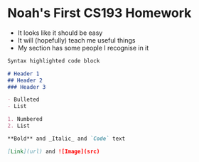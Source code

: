 # Noah's First CS193 Homework
- It looks like it should be easy
- It will (hopefully) teach me useful things
- My section has some people I recognise in it
```markdown
Syntax highlighted code block

# Header 1
## Header 2
### Header 3

- Bulleted
- List

1. Numbered
2. List

**Bold** and _Italic_ and `Code` text

[Link](url) and ![Image](src)
```
